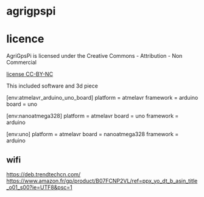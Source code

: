 # agrigpspi

# licence

AgriGpsPi is licensed under the Creative Commons - Attribution - Non Commercial

[license CC-BY-NC](https://creativecommons.org/licenses/by-nc/3.0/fr/)

This included software and 3d piece



[env:atmelavr_arduino_uno_board]
platform = atmelavr
framework = arduino
board = uno

[env:nanoatmega328]
platform = atmelavr
board = uno
framework = arduino


[env:uno]
platform = atmelavr
board = nanoatmega328
framework = arduino

## wifi
https://deb.trendtechcn.com/
https://www.amazon.fr/gp/product/B07FCNP2VL/ref=ppx_yo_dt_b_asin_title_o01_s00?ie=UTF8&psc=1
